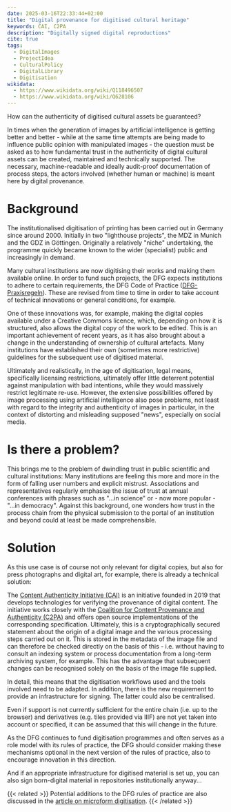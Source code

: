 ```yaml
---
date: 2025-03-16T22:33:44+02:00
title: "Digital provenance for digitised cultural heritage"
keywords: CAI, C2PA
description: "Digitally signed digital reproductions"
cite: true
tags:
  - DigitalImages
  - ProjectIdea
  - CulturalPolicy
  - DigitalLibrary
  - Digitisation
wikidata:
  - https://www.wikidata.org/wiki/Q118496507
  - https://www.wikidata.org/wiki/Q628106
---
```


How can the authenticity of digitised cultural assets be guaranteed?
<!--more-->

In times when the generation of images by artificial intelligence is getting better and better - while at the same time attempts are being made to influence public opinion with manipulated images - the question must be asked as to how fundamental trust in the authenticity of digital cultural assets can be created, maintained and technically supported.
The necessary, machine-readable and ideally audit-proof documentation of process steps, the actors involved (whether human or machine) is meant here by digital provenance.

# Background
The institutionalised digitisation of printing has been carried out in Germany since around 2000. Initially in two "lighthouse projects", the MDZ in Munich and the GDZ in Göttingen. Originally a relatively "niche" undertaking, the programme quickly became known to the wider (specialist) public and increasingly in demand.

Many cultural institutions are now digitising their works and making them available online. In order to fund such projects, the DFG expects institutions to adhere to certain requirements, the DFG Code of Practice ([DFG-Praxisregeln](https://zenodo.org/records/7435724)). These are revised from time to time in order to take account of technical innovations or general conditions, for example.

One of these innovations was, for example, making the digital copies available under a Creative Commons licence, which, depending on how it is structured, also allows the digital copy of the work to be edited. This is an important achievement of recent years, as it has also brought about a change in the understanding of ownership of cultural artefacts. Many institutions have established their own (sometimes more restrictive) guidelines for the subsequent use of digitised material.

Ultimately and realistically, in the age of digitisation, legal means, specifically licensing restrictions, ultimately offer little deterrent potential against manipulation with bad intentions, while they would massively restrict legitimate re-use.
However, the extensive possibilities offered by image processing using artificial intelligence also pose problems, not least with regard to the integrity and authenticity of images in particular, in the context of distorting and misleading supposed "news", especially on social media.

# Is there a problem?
This brings me to the problem of dwindling trust in public scientific and cultural institutions: Many institutions are feeling this more and more in the form of falling user numbers and explicit mistrust. Associations and representatives regularly emphasise the issue of trust at annual conferences with phrases such as "...in science" or - now more popular - "...in democracy".
Against this background, one wonders how trust in the process chain from the physical submission to the portal of an institution and beyond could at least be made comprehensible.

# Solution
As this use case is of course not only relevant for digital copies, but also for press photographs and digital art, for example, there is already a technical solution:

The [Content Authenticity Initiative (CAI)](https://contentauthenticity.org/)  is an initiative founded in 2019 that develops technologies for verifying the provenance of digital content. The initiative works closely with the [Coalition for Content Provenance and Authenticity (C2PA)](https://c2pa.org/) and offers open source implementations of the corresponding specification. Ultimately, this is a cryptographically secured statement about the origin of a digital image and the various processing steps carried out on it. This is stored in the metadata of the image file and can therefore be checked directly on the basis of this - i.e. without having to consult an indexing system or process documentation from a long-term archiving system, for example. This has the advantage that subsequent changes can be recognised solely on the basis of the image file supplied.

In detail, this means that the digitisation workflows used and the tools involved need to be adapted. In addition, there is the new requirement to provide an infrastructure for signing.  The latter could also be centralised.

Even if support is not currently sufficient for the entire chain (i.e. up to the browser) and derivatives (e.g. tiles provided via IIIF) are not yet taken into account or specified, it can be assumed that this will change in the future.

As the DFG continues to fund digitisation programmes and often serves as a role model with its rules of practice, the DFG should consider making these mechanisms optional in the next version of the rules of practice, also to encourage innovation in this direction.

And if an appropriate infrastructure for digitised material is set up, you can also sign born-digital material in repositories institutionally anyway...  

{{< related >}}
Potential additions to the DFG rules of practice are also discussed in the [article on microform digitisation](/post/stop-microfilm-digitisation).
{{< /related >}}
